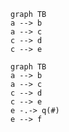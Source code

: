 ~~~mermaid
graph TB
a --> b
a --> c
c --> d
c --> e
~~~

~~~mermaid
graph TB
a --> b
a --> c
c --> d 
c --> e 
e -.-> q(#)
e --> f
~~~
